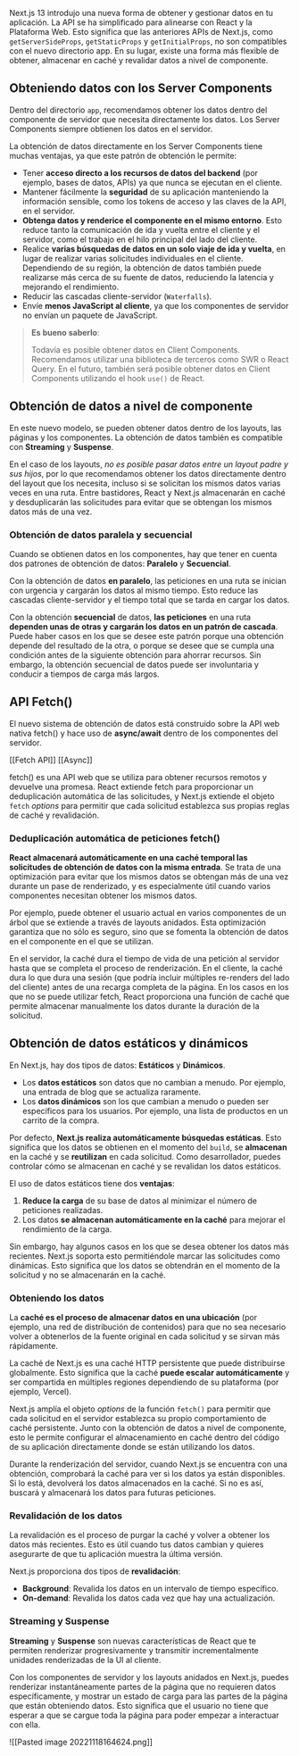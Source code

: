Next.js 13 introdujo una nueva forma de obtener y gestionar datos en tu aplicación. La API se ha simplificado para alinearse con React y la Plataforma Web. Esto significa que las anteriores APIs de Next.js, como ``getServerSideProps``, ``getStaticProps`` y ``getInitialProps``, no son compatibles con el nuevo directorio app. En su lugar, existe una forma más flexible de obtener, almacenar en caché y revalidar datos a nivel de componente.

## Obteniendo datos con los Server Components

Dentro del directorio ``app``, recomendamos obtener los datos dentro del componente de servidor que necesita directamente los datos. Los Server Components siempre obtienen los datos en el servidor.

La obtención de datos directamente en los Server Components tiene muchas ventajas, ya que este patrón de obtención le permite:

- Tener **acceso directo a los recursos de datos del backend** (por ejemplo, bases de datos, APIs) ya que nunca se ejecutan en el cliente.
- Mantener fácilmente la **seguridad** de su aplicación manteniendo la información sensible, como los tokens de acceso y las claves de la API, en el servidor.
- **Obtenga datos y renderice el componente en el mismo entorno**. Esto reduce tanto la comunicación de ida y vuelta entre el cliente y el servidor, como el trabajo en el hilo principal del lado del cliente.
- Realice **varias búsquedas de datos en un solo viaje de ida y vuelta**, en lugar de realizar varias solicitudes individuales en el cliente. Dependiendo de su región, la obtención de datos también puede realizarse más cerca de su fuente de datos, reduciendo la latencia y mejorando el rendimiento.
- Reducir las cascadas cliente-servidor (``Waterfalls``).
- Envíe **menos JavaScript al cliente**, ya que los componentes de servidor no envían un paquete de JavaScript.

> **Es bueno saberlo**: 
> 
> Todavía es posible obtener datos en Client Components.
> Recomendamos utilizar una biblioteca de terceros como SWR o React Query. En el futuro, también será posible obtener datos en Client Components utilizando el hook `use()` de React.

## Obtención de datos a nivel de componente

En este nuevo modelo, se pueden obtener datos dentro de los layouts, las páginas y los componentes. La obtención de datos también es compatible con **Streaming** y **Suspense**.

En el caso de los layouts, _no es posible pasar datos entre un layout padre y sus hijos_, por lo que recomendamos obtener los datos directamente dentro del layout que los necesita, incluso si se solicitan los mismos datos varias veces en una ruta. Entre bastidores, React y Next.js almacenarán en caché y desduplicarán las solicitudes para evitar que se obtengan los mismos datos más de una vez.

### Obtención de datos paralela y secuencial

Cuando se obtienen datos en los componentes, hay que tener en cuenta dos patrones de obtención de datos: **Paralelo** y **Secuencial**.

Con la obtención de datos **en paralelo**, las peticiones en una ruta se inician con urgencia y cargarán los datos al mismo tiempo. Esto reduce las cascadas cliente-servidor y el tiempo total que se tarda en cargar los datos.

Con la obtención **secuencial** de datos, **las peticiones** en una ruta **dependen unas de otras y cargarán los datos en un patrón de cascada**. Puede haber casos en los que se desee este patrón porque una obtención depende del resultado de la otra, o porque se desee que se cumpla una condición antes de la siguiente obtención para ahorrar recursos. Sin embargo, la obtención secuencial de datos puede ser involuntaria y conducir a tiempos de carga más largos.

## API Fetch()

El nuevo sistema de obtención de datos está construido sobre la API web nativa fetch() y hace uso de **async/await** dentro de los componentes del servidor.

[[Fetch API]]
[[Async]]

fetch() es una API web que se utiliza para obtener recursos remotos y devuelve una promesa. React extiende fetch para proporcionar un deduplicación automática de las solicitudes, y Next.js extiende el objeto ``fetch`` _options_ para permitir que cada solicitud establezca sus propias reglas de caché y revalidación.

### Deduplicación automática de peticiones fetch()

**React almacenará automáticamente en una caché temporal las solicitudes de obtención de datos con la misma entrada**. Se trata de una optimización para evitar que los mismos datos se obtengan más de una vez durante un pase de renderizado, y es especialmente útil cuando varios componentes necesitan obtener los mismos datos.

Por ejemplo, puede obtener el usuario actual en varios componentes de un árbol que se extiende a través de layouts anidados. Esta optimización garantiza que no sólo es seguro, sino que se fomenta la obtención de datos en el componente en el que se utilizan.

En el servidor, la caché dura el tiempo de vida de una petición al servidor hasta que se completa el proceso de renderización.
En el cliente, la caché dura lo que dura una sesión (que podría incluir múltiples re-renders del lado del cliente) antes de una recarga completa de la página.
En los casos en los que no se puede utilizar fetch, React proporciona una función de caché que permite almacenar manualmente los datos durante la duración de la solicitud.

## Obtención de datos estáticos y dinámicos

En Next.js, hay dos tipos de datos: **Estáticos** y **Dinámicos**.

- Los **datos estáticos** son datos que no cambian a menudo. Por ejemplo, una entrada de blog que se actualiza raramente.
- Los **datos dinámicos** son los que cambian a menudo o pueden ser específicos para los usuarios. Por ejemplo, una lista de productos en un carrito de la compra.

Por defecto, **Next.js realiza automáticamente búsquedas estáticas**. Esto significa que los datos se obtienen en el momento del `build`, se **almacenan** en la caché y se **reutilizan** en cada solicitud. Como desarrollador, puedes controlar cómo se almacenan en caché y se revalidan los datos estáticos.

El uso de datos estáticos tiene dos **ventajas**:

1. **Reduce la carga** de su base de datos al minimizar el número de peticiones realizadas.
2. Los datos **se almacenan automáticamente en la caché** para mejorar el rendimiento de la carga.

Sin embargo, hay algunos casos en los que se desea obtener los datos más recientes. Next.js soporta esto permitiéndole marcar las solicitudes como dinámicas. Esto significa que los datos se obtendrán en el momento de la solicitud y no se almacenarán en la caché.

### Obteniendo los datos

La **caché es el proceso de almacenar datos en una ubicación** (por ejemplo, una red de distribución de contenidos) para que no sea necesario volver a obtenerlos de la fuente original en cada solicitud y se sirvan más rápidamente.

La caché de Next.js es una caché HTTP persistente que puede distribuirse globalmente. Esto significa que la caché **puede escalar automáticamente** y ser compartida en múltiples regiones dependiendo de su plataforma (por ejemplo, Vercel).

Next.js amplía el objeto _options_ de la función ``fetch()`` para permitir que cada solicitud en el servidor establezca su propio comportamiento de caché persistente. Junto con la obtención de datos a nivel de componente, esto le permite configurar el almacenamiento en caché dentro del código de su aplicación directamente donde se están utilizando los datos.

Durante la renderización del servidor, cuando Next.js se encuentra con una obtención, comprobará la caché para ver si los datos ya están disponibles. Si lo está, devolverá los datos almacenados en la caché. Si no es así, buscará y almacenará los datos para futuras peticiones.

### Revalidación de los datos

La revalidación es el proceso de purgar la caché y volver a obtener los datos más recientes. Esto es útil cuando tus datos cambian y quieres asegurarte de que tu aplicación muestra la última versión.

Next.js proporciona dos tipos de **revalidación**:

- **Background**: Revalida los datos en un intervalo de tiempo específico.
- **On-demand**: Revalida los datos cada vez que hay una actualización.

### Streaming y Suspense

**Streaming** y **Suspense** son nuevas características de React que te permiten renderizar progresivamente y transmitir incrementalmente unidades renderizadas de la UI al cliente.

Con los componentes de servidor y los layouts anidados en Next.js, puedes renderizar instantáneamente partes de la página que no requieren datos específicamente, y mostrar un estado de carga para las partes de la página que están obteniendo datos. Esto significa que el usuario no tiene que esperar a que se cargue toda la página para poder empezar a interactuar con ella.

![[Pasted image 20221118164624.png]]
